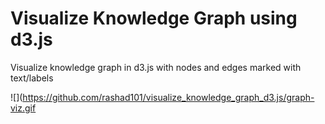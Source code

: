 # Visualize Knowledge Graph using d3.js
Visualize knowledge graph in d3.js with nodes and edges marked with text/labels

![](https://github.com/rashad101/visualize_knowledge_graph_d3.js/graph-viz.gif
